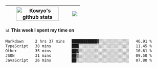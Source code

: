 | <a href="https://github.com/anuraghazra/github-readme-stats"><img width="85%" src="https://github-readme-stats.vercel.app/api?username=kowyo&show_icons=true&hide_border=true&theme=transparent" alt="Kowyo's github stats" /></a> | <a href="https://github.com/anuraghazra/github-readme-stats"><img align="center" src="https://github-readme-stats.vercel.app/api/top-langs/?username=kowyo&exclude_repo=Engineering-Competition-Robot,mobile-robot&hide=c,assembly,shaderlab,hlsl,mathematica,cmake&layout=compact&hide_border=true&theme=transparent" /></a> |
| ------------- | ------------- |

📊 **This week I spent my time on**
<!--START_SECTION:waka-->

```txt
Markdown     2 hrs 37 mins   ███████████▓░░░░░░░░░░░░░   46.91 %
TypeScript   38 mins         ███░░░░░░░░░░░░░░░░░░░░░░   11.45 %
Other        35 mins         ██▓░░░░░░░░░░░░░░░░░░░░░░   10.61 %
JSON         31 mins         ██▒░░░░░░░░░░░░░░░░░░░░░░   09.50 %
JavaScript   26 mins         ██░░░░░░░░░░░░░░░░░░░░░░░   07.80 %
```

<!--END_SECTION:waka-->
